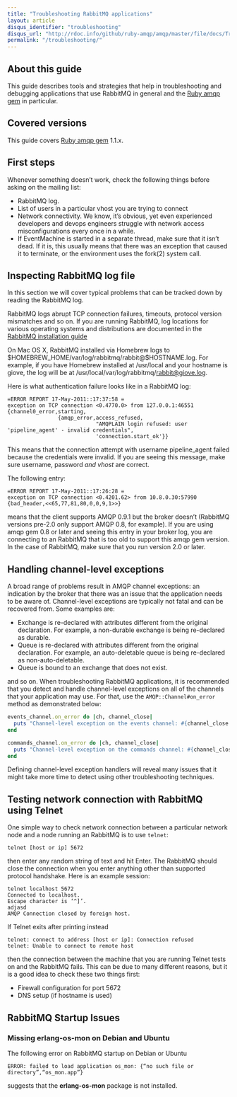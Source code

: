 ```yaml
---
title: "Troubleshooting RabbitMQ applications"
layout: article
disqus_identifier: "troubleshooting"
disqus_url: "http://rdoc.info/github/ruby-amqp/amqp/master/file/docs/Troubleshooting.textile"
permalink: "/troubleshooting/"
---
```


About this guide
----------------

This guide describes tools and strategies that help in troubleshooting
and debugging applications that use RabbitMQ in general and the [Ruby amqp
gem](http://github.com/ruby-amqp/amqp) in particular.

Covered versions
----------------

This guide covers [Ruby amqp gem](http://github.com/ruby-amqp/amqp)
1.1.x.

First steps
-----------

Whenever something doesn’t work, check the following things before
asking on the mailing list:

 * RabbitMQ log.
 * List of users in a particular vhost you are trying to connect
 * Network connectivity. We know, it’s obvious, yet even experienced
developers and devops engineers struggle with network access
misconfigurations every once in a while.
 * If EventMachine is started in a separate thread, make sure that it
isn’t dead. If it is, this usually means that there was an exception
that caused it to terminate, or the environment uses the fork(2) system
call.

Inspecting RabbitMQ log file
-------------------------------

In this section we will cover typical problems that can be tracked down
by reading the RabbitMQ log.

RabbitMQ logs abrupt TCP connection failures, timeouts, protocol version
mismatches and so on. If you are running RabbitMQ, log locations for
various operating systems and distributions are documented in the
[RabbitMQ installation guide](http://www.rabbitmq.com/install.html)

On Mac OS X, RabbitMQ installed via Homebrew logs to
\$HOMEBREW_HOME/var/log/rabbitmq/rabbit@\$HOSTNAME.log. For example, if
you have Homebrew installed at /usr/local and your hostname is giove,
the log will be at /usr/local/var/log/rabbitmq/rabbit@giove.log.

Here is what authentication failure looks like in a RabbitMQ log:

```
=ERROR REPORT 17-May-2011::17:37:58 =
exception on TCP connection <0.4770.0> from 127.0.0.1:46551
{channel0_error,starting,
                {amqp_error,access_refused,
                            "AMQPLAIN login refused: user 'pipeline_agent' - invalid credentials",
                            'connection.start_ok'}}
```

This means that the connection attempt with username pipeline_agent failed because the credentials were invalid. If you are seeing this message, make sure username, password *and vhost* are correct.

The following entry:

```
=ERROR REPORT 17-May-2011::17:26:28 =
exception on TCP connection <0.4201.62> from 10.8.0.30:57990
{bad_header,<<65,77,81,80,0,0,9,1>>}
```

means that the client supports AMQP 0.9.1 but the broker doesn’t
(RabbitMQ versions pre-2.0 only support AMQP 0.8, for example). If you
are using amqp gem 0.8 or later and seeing this entry in your broker
log, you are connecting to an RabbitMQ that is too old to support
this amqp gem version. In the case of RabbitMQ, make sure that you run
version 2.0 or later.


Handling channel-level exceptions
---------------------------------

A broad range of problems result in AMQP channel exceptions: an
indication by the broker that there was an issue that the application
needs to be aware of. Channel-level exceptions are typically not fatal
and can be recovered from. Some examples are:

* Exchange is re-declared with attributes different from the original
declaration. For example, a non-durable exchange is being re-declared as
durable.
 * Queue is re-declared with attributes different from the original
declaration. For example, an auto-deletable queue is being re-declared
as non-auto-deletable.
 * Queue is bound to an exchange that does not exist.

and so on. When troubleshooting RabbitMQ applications, it is recommended
that you detect and handle channel-level exceptions on all of the
channels that your application may use. For that, use the
`AMQP::Channel#on_error` method as demonstrated below:

``` ruby
events_channel.on_error do |ch, channel_close|
  puts "Channel-level exception on the events channel: #{channel_close.reply_text}"
end

commands_channel.on_error do |ch, channel_close|
  puts "Channel-level exception on the commands channel: #{channel_close.reply_text}"
end
```

Defining channel-level exception handlers will reveal many issues that
it might take more time to detect using other troubleshooting
techniques.

Testing network connection with RabbitMQ using Telnet
--------------------------------------------------------

One simple way to check network connection between a particular network
node and a node running an RabbitMQ is to use `telnet`:

```
telnet [host or ip] 5672
```

then enter any random string of text and hit Enter. The RabbitMQ
should close the connection when you enter anything other than
supported protocol handshake. Here is an example
session:

```
telnet localhost 5672
Connected to localhost.
Escape character is ‘^]’.
adjasd
AMQP Connection closed by foreign host.
```

If Telnet exits after printing instead

```
telnet: connect to address [host or ip]: Connection refused
telnet: Unable to connect to remote host
```

then the connection between the machine that you are running Telnet
tests on and the RabbitMQ fails. This can be due to many different
reasons, but it is a good idea to check these two things first:

 * Firewall configuration for port 5672
 * DNS setup (if hostname is used)


RabbitMQ Startup Issues
-----------------------

### Missing erlang-os-mon on Debian and Ubuntu

The following error on RabbitMQ startup on Debian or Ubuntu

```
ERROR: failed to load application os_mon: {“no such file or
directory”,“os_mon.app”}
```

suggests that the **erlang-os-mon** package is not installed.
